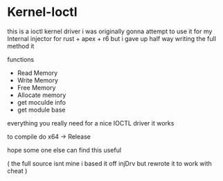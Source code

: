 # Kernel-Ioctl


this is a ioctl kernel driver i was originally gonna attempt to use it for my Internal injector for rust + apex + r6 but i gave up half way writing the full method it 



functions

- Read Memory
- Write Memory
- Free Memory
- Allocate memory
- get moculde info
- get module base


everything you really need for a nice IOCTL driver it works 



to compile do x64 -> Release



hope some one else can find this useful 

( the full source isnt mine i based it off injDrv but rewrote it to work with cheat ) 
